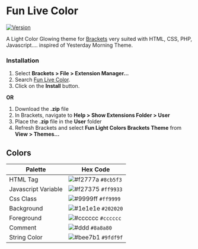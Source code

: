 # Fun Live Color

[![Version](https://badges.ml/seandeee.funlightcolors/version.svg)](https://brackets-extension-badges.github.io#seandeee.funlightcolors)

A Light Color Glowing theme for [Brackets](https://github.com/adobe/brackets/) very suited with HTML, CSS, PHP, Javascript....
inspired of Yesterday Morning Theme. 

### Installation
1. Select **Brackets > File > Extension Manager...**
2. Search [Fun Live Color](https://github.com/seanDeee/glowing-brackets-theme/).
3. Click on the **Install** button.

**OR**

1. Download the **.zip** file
2. In Brackets, navigate to **Help > Show Extensions Folder > User**
3. Place the **.zip** file in the **User** folder
4. Refresh Brackets and select **Fun Light Colors Brackets Theme** from **View > Themes...**


## Colors

Palette | Hex Code
--- | ---
HTML Tag | ![#f2777a](https://placehold.it/15/8cb5f3/000000?text=+) `#8cb5f3`
Javascript Variable | ![#f27375](https://placehold.it/15/ff9933/000000?text=+) `#ff9933`
Css Class | ![#9999ff](https://placehold.it/15/8cb5f3/ff9999?text=+) `#ff9999`
Background | ![#1e1e1e](https://placehold.it/15/202020/ffffff?text=+) `#202020`
Foreground | ![#cccccc](https://placehold.it/15/cccccc/000000?text=+) `#cccccc`
Comment | ![#ddd](https://placehold.it/15/8a8a80/000000?text=+) `#8a8a80`
String Color | ![#bee7b1](https://placehold.it/15/9fdf9f/000000?text=+) `#9fdf9f`
